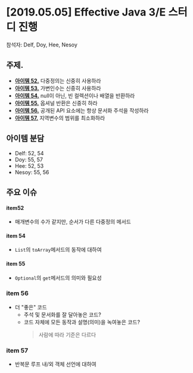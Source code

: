 # [2019.05.05] Effective Java 3/E 스터디 진행
참석자: Delf, Doy, Hee, Nesoy
## 주제.
- [**아이템 52.**](../chapter08/item52.md) 다중정의는 신중히 사용하라 
- [**아이템 53.**](../chapter08/item53.md) 가변인수는 신중히 사용하라 
- [**아이템 54.**](../chapter08/item54.md) null이 아닌, 빈 컬렉션이나 배열을 반환하라 
- [**아이템 55.**](../chapter08/item55.md) 옵셔널 반환은 신중히 하라 
- [**아이템 56.**](../chapter08/item56.md) 공개된 API 요소에는 항상 문서화 주석을 작성하라 
- [**아이템 57.**](../chapter09/item57.md) 지역변수의 범위를 최소화하라 


## 아이템 분담
- Delf: 52, 54
- Doy: 55, 57
- Hee: 52, 53
- Nesoy: 55, 56

## 주요 이슈

#### item52
- 매개변수의 수가 같지만, 순서가 다른 다중정의 메서드

#### item 54
- `List`의 `toArray`메서드의 동작에 대하여

#### item 55
- `Optional`의 `get`메서드의 의미와 필요성

### item 56
- 더 "좋은" 코드
  - 주석 및 문서화를 잘 달아놓은 코드?
  - 코드 자체에 모든 동작과 설명(의미)을 녹여놓은 코드?
    > 사람에 따라 기준은 다르다
### item 57
- 반복문 루프 내/외 객체 선언에 대하여